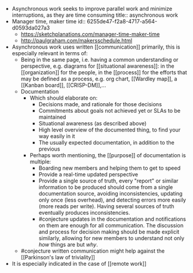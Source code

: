 - Asynchronous work seeks to improve parallel work and minimize interruptions, as they are time consuming
  title:: asynchronous work
- Manager time, maker time
  id:: 6255de47-f2a8-4717-a564-d0593da027a3
	- https://sketchplanations.com/manager-time-maker-time
	- http://paulgraham.com/makersschedule.html
- Asynchronous work uses written [[communication]] primarily, this is especially relevant in terms of:
	- Being in the same page, i.e. having a common understanding or perspective, e.g. diagrams for [[situational awareness]]: in the [[organization]] for the people, in the [[process]] for the efforts that may be defined as a process, e.g. org chart, [[Wardley map]], a [[Kanban board]], [[CRISP-DM]],...
	- Documentation
		- Which should elaborate on:
			- Decisions made, and rationale for those decisions
			- Commitments about goals not achieved yet or SLAs to be maintained
			- Situational awareness (as described above)
			- High level overview of the documented thing, to find your way easily in it
			- The usually expected documentation, in addition to the previous
		- Perhaps worth mentioning, the [[purpose]] of documentation is multiple:
			- Boarding new members and helping them to get to speed
			- Provide a real-time updated perspective
			- Provide a single source of truth, every "report" or similar information to be produced should come from a single documentation source, avoiding inconsistencies, updating only once (less overhead), and detecting errors more easily (more reads per write). Having several sources of truth eventually produces inconsistencies.
			- #conjecture updates in the documentation and notifications on them are enough for all communication. The discussion and process for decision making should be made explicit similarly, allowing for new members to understand not only _how_ things are but _why_.
	- #conjecture written communication might help against the [[Parkinson's law of triviality]]
- It is especially indicated in the case of [[remote work]]